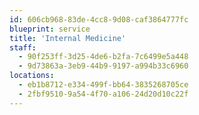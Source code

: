 ```yaml
---
id: 606cb968-83de-4cc8-9d08-caf3864777fc
blueprint: service
title: 'Internal Medicine'
staff:
  - 90f253ff-3d25-4de6-b2fa-7c6499e5a448
  - 9d73863a-3eb9-44b9-9197-a994b33c6960
locations:
  - eb1b8712-e334-499f-bb64-3835268705ce
  - 2fbf9510-9a54-4f70-a106-24d20d10c22f
---
```

